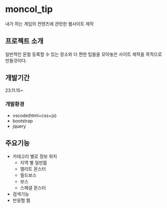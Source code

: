 # moncol_tip
내가 하는 게임의 컨텐츠에 관련한 웹사이트 제작

## 프로젝트 소개
일반적인 몬컬 등록할 수 있는 장소와 더 편한 팁들을 모아놓은 사이트 제작을 목적으로 만들것이다.
<br>

## 개발기간
23.11.15~

### 개발환경
  - vscode(html+css+js)
  - bootstrap
  - jquery

## 주요기능
  - 카테고리 별로 정보 위치
    - 지역 별 일반몹
    - 엘리트 몬스터
    - 필드보스
    - 보스
    - 스페셜 몬스터
  - 검색기능
  - 반응협 웹
